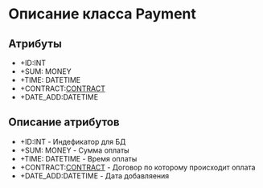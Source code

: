 # Описание класса Payment
    


## Атрибуты

- +ID:INT
- +SUM: MONEY
- +TIME: DATETIME
- +CONTRACT:[CONTRACT](Contract.md)
- +DATE_ADD:DATETIME

## Описание атрибутов

- +ID:INT - Индефикатор для БД
- +SUM: MONEY - Сумма оплаты
- +TIME: DATETIME - Время оплаты
- +CONTRACT:[CONTRACT](Contract.md) - Договор по которому происходит оплата
- +DATE_ADD:DATETIME - Дата добавляения 
